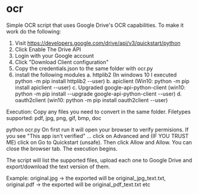 # ocr
Simple OCR script that uses Google Drive's OCR capabilities.
To make it work do the following:

1. Visit https://developers.google.com/drive/api/v3/quickstart/python
2. Click Enable The Drive API
3. Login with your Google account
4. Click "Download Client configuration"
5. Copy the credentials.json to the same folder with ocr.py
6. install the following modules
 a. httplib2 (In windows 10 I executed python -m pip install httplib2 --user)
 b. apiclient (Win10: python -m pip install apiclient --user)
 c. Upgraded google-api-python-client (win10: python -m pip install --upgrade google-api-python-client --user)
 d. oauth2client (win10: python -m pip install oauth2client --user)

Execution: Copy any files you need to convert in the same folder. Filetypes supported: pdf, jpg, png, gif, bmp, doc

python ocr.py
On first run it will open your browser to verify permisions. If you see "This app isn't verified" ... click on Advanced and (IF YOU TRUST ME) click on Go to Quickstart (unsafe). Then click Allow and Allow. You can close the browser tab. The execution begins.

The script will list the supported files, upload each one to Google Drive and export/download the text version of them.

Example: original.jpg -> the exported will be original_jpg_text.txt, original.pdf -> the exported will be original_pdf_text.txt etc
